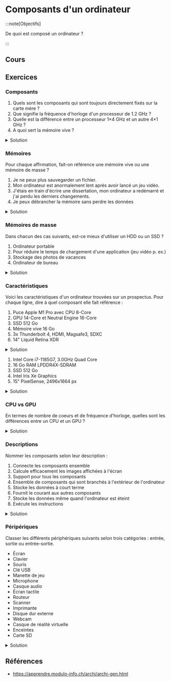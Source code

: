 # Composants d'un ordinateur

:::note[Objectifs]

De quoi est composé un ordinateur ?

:::

## Cours

<Reaveal name="1m-arch-composants" />

## Exercices

### Composants

1. Quels sont les composants qui sont toujours directement fixés sur la carte mère ?
2. Que signifie la fréquence d'horloge d'un processeur de 1.2 GHz ?
3. Quelle est la différence entre un processeur 1&times;4 GHz et un autre 4&times;1 GHz ?
4. A quoi sert la mémoire vive ?

<details>
<summary>Solution</summary>

1. Le processeur et la mémoire vive
2. Ce processeur peut effectuer environ 1.2 milliards d'opérations par seconde
3. Le premier processeur a un seul cœur cadencé à 4 GHz et le second en a 4 avec une fréquence d'horloge de 1 GHz chacune.
   Le premier sera plus rapide dans un cas d'usage général, mais le second pourrait être intéressant si on souhaite faire beaucoup de multi-tâche (plusieurs applications en même temps)
4. À stocker les instructions et les données pour le processeur

</details>

### Mémoires

Pour chaque affirmation, fait-on référence une mémoire vive ou une mémoire de masse ?

1. Je ne peux plus sauvegarder un fichier.
2. Mon ordinateur est anormalement lent après avoir lancé un jeu vidéo.
3. J'étais en train d'écrire une dissertation, mon ordinateur a redémarré et j'ai perdu les derniers changements.
4. Je peux débrancher la mémoire sans perdre les données

<details>
<summary>Solution</summary>

1. Mémoire de masse
2. Mémoire vive
3. Mémoire vive : Le document n'a pas eu le temps d'être sauvegardé sur la mémoire de masse et la mémoire vive est vidée à l'extinction de la machine
4. Mémoire de masse

</details>

### Mémoires de masse

Dans chacun des cas suivants, est-ce mieux d'utiliser un HDD ou un SSD ?

1. Ordinateur portable
2. Pour réduire le temps de chargement d'une application (jeu vidéo p. ex.)
3. Stockage des photos de vacances
4. Ordinateur de bureau

<details>
<summary>Solution</summary>

1. SSD car moins fragile
2. SSD car plus rapide
3. HDD car plus fiable
4. SSD car plus rapide

</details>

### Caractéristiques

Voici les caractéristiques d'un ordinateur trouvées sur un prospectus. Pour chaque ligne, dire à quel composant elle fait référence :

1. Puce Apple M1 Pro avec CPU 8-Core
2. GPU 14-Core et Neutral Engine 16-Core
3. SSD 512 Go
4. Mémoire vive 16 Go
5. 3x Thunderbolt 4, HDMI, Magsafe3, SDXC
6. 14" Liquid Retina XDR

<details>
<summary>Solution</summary>

1. Processeur
2. Carte graphique
3. Mémorie de masse (SSD)
4. Mémoire vive
5. Carte mère (connectique)
6. Écran

</details>

1. Intel Core i7-1185G7, 3.0GHz Quad Core
2. 16 Go RAM LPDDR4X-SDRAM
3. SSD 512 Go
4. Intel Iris Xe Graphics
5. 15" PixelSense, 2496x1664 px

<details>
<summary>Solution</summary>

1. Processeur
2. Mémoire vive
3. Mémoire de masse (SSD)
4. Carte graphique
5. Écran

</details>

### CPU vs GPU

En termes de nombre de coeurs et de fréquence d'horloge, quelles sont les différences entre un CPU et un GPU ?

<details>
<summary>Solution</summary>

Un CPU a moins de coeurs mais avec une fréquence d'horloge plus élevée. Un GPU a plus de coeurs mais avec une fréquence d'horloge plus basse.

</details>

### Descriptions

Nommer les composants selon leur description :

1. Connecte les composants ensemble
2. Calcule efficacement les images affichées à l'écran
3. Support pour tous les composants
4. Ensemble de composants qui sont branchés à l'extérieur de l'ordinateur
5. Stocke les données à court terme
6. Fournit le courant aux autres composants
7. Stocke les données même quand l'ordinateur est éteint
8. Exécute les instructions

<details>
<summary>Solution</summary>

1. Bus
2. Carte graphique
3. Carte mère
4. Périphériques
5. Mémoire vive
6. Bloc d'alimentation
7. Mémoire de masse
8. Processeur

</details>

### Péripériques

Classer les différents périphériques suivants selon trois catégories : entrée, sortie ou entrée-sortie.

- Écran
- Clavier
- Souris
- Clé USB
- Manette de jeu
- Microphone
- Casque audio
- Écran tactile
- Routeur
- Scanner
- Imprimante
- Disque dur externe
- Webcam
- Casque de réalité virtuelle
- Enceintes
- Carte SD

<details>
<summary>Solution</summary>

| Entrée         | Sortie       | Entrée-sortie               |
| -------------- | ------------ | --------------------------- |
| Clavier        | Écran        | Clé USB                     |
| Souris         | Casque audio | Écran tactile               |
| Manette de jeu | Imprimante   | Routeur                     |
| Microphone     | Enceintes    | Disque dur externe          |
| Scanner        |              | Casque de réalité virtuelle |
| Webcam         |              | Carte SD                    |

</details>

## Références

- https://apprendre.modulo-info.ch/archi/archi-gen.html

